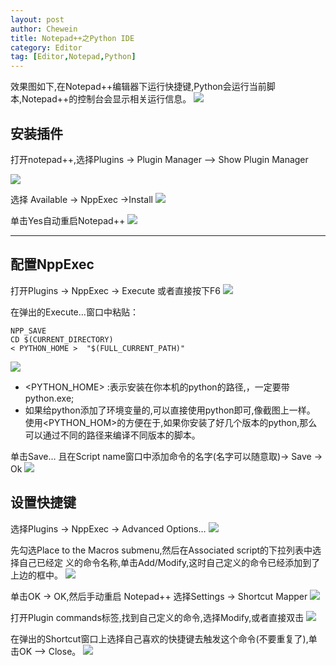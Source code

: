 ```yaml
---
layout: post
author: Chewein
title: Notepad++之Python IDE 
category: Editor
tag: [Editor,Notepad,Python] 
---
```



效果图如下,在Notepad++编辑器下运行快捷键,Python会运行当前脚本,Notepad++的控制台会显示相关运行信息。
![](/public/img/tech/imag/1.png)

## 安装插件

打开notepad++,选择Plugins -> Plugin Manager –> Show Plugin Manager

![](/public/img/tech/imag/2.png)

选择 Available -> NppExec ->Install
![](/public/img/tech/imag/3.png)

单击Yes自动重启Notepad++
![](/public/img/tech/imag/4.png)

-------------------------

## 配置NppExec

打开Plugins -> NppExec -> Execute 或者直接按下F6
![](/public/img/tech/imag/5.png)

在弹出的Execute…窗口中粘贴：
```
NPP_SAVE
CD $(CURRENT_DIRECTORY)
< PYTHON_HOME >  "$(FULL_CURRENT_PATH)" 
```
![](/public/img/tech/imag/6.png)
- <PYTHON_HOME> :表示安装在你本机的python的路径,，一定要带python.exe;
- 如果给python添加了环境变量的,可以直接使用python即可,像截图上一样。
使用<PYTHON_HOM>的方便在于,如果你安装了好几个版本的python,那么可以通过不同的路径来编译不同版本的脚本。

单击Save… 且在Script name窗口中添加命令的名字(名字可以随意取)-> Save -> Ok
![](/public/img/tech/imag/7.png)

## 设置快捷键

选择Plugins -> NppExec -> Advanced Options…
![](/public/img/tech/imag/8.png)

先勾选Place to the Macros submenu,然后在Associated script的下拉列表中选择自己已经定 义的命令名称,单击Add/Modify,这时自己定义的命令已经添加到了上边的框中。
![](/public/img/tech/imag/9.png)

单击OK -> OK,然后手动重启 Notepad++
选择Settings -> Shortcut Mapper 
![](/public/img/tech/imag/10.png)

打开Plugin commands标签,找到自己定义的命令,选择Modify,或者直接双击
![](/public/img/tech/imag/11.png)

在弹出的Shortcut窗口上选择自己喜欢的快捷键去触发这个命令(不要重复了),单击OK –> Close。
![](/public/img/tech/imag/12.png)